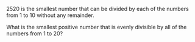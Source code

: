 2520 is the smallest number that can be divided by each of the
numbers from 1 to 10 without any remainder.

What is the smallest positive number that is evenly divisible by all
of the numbers from 1 to 20?
